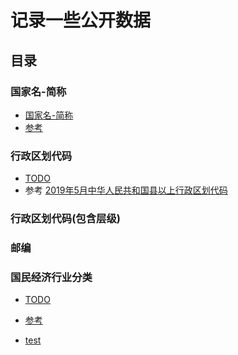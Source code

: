 # 记录一些公开数据

## 目录
### 国家名-简称
- [国家名-简称](./country)
- [参考](http://www.resgain.net/country.html)

### 行政区划代码
- [TODO](./china_xzqh)
- 参考 [2019年5月中华人民共和国县以上行政区划代码](http://www.mca.gov.cn/article/sj/xzqh/2019/201901-06/201906211048.html)


### 行政区划代码(包含层级)


### 邮编


###   国民经济行业分类 
- [TODO]()
- [参考](http://images3.mca.gov.cn/www/file/201711/1509495881341.pdf)


- [test](http://dlied4.myapp.com/myapp/1104466820/sgame/2017_com.tencent.tmgp.sgame_h9125_1.45.1.6_78a918.apk)

